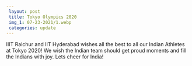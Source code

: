 ```yaml
---
 layout: post	
 title: Tokyo Olympics 2020
 img_1: 07-23-2021/1.webp
 categories: update
---
```


IIIT Raichur and IIT Hyderabad wishes all the best to all our Indian Athletes at Tokyo 2020!
We wish the Indian team should get proud moments and fill the Indians with joy. Lets cheer for India!